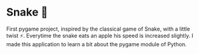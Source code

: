 # Snake 🐍
First pygame project, inspired by the classical game of Snake, with a little twist ⚡️. Everytime the snake eats an apple his speed is increased slightly. I made this application to learn a bit about the pygame module of Python.
